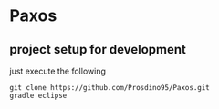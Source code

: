# Paxos

## project setup for development

just execute the following

```
git clone https://github.com/Prosdino95/Paxos.git
gradle eclipse
```

